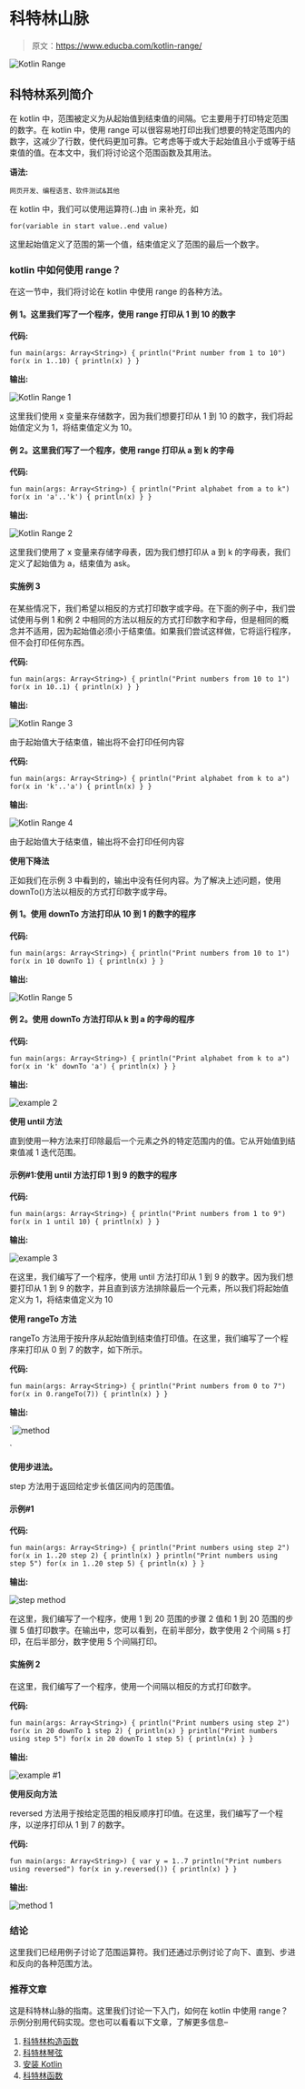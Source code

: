 # 科特林山脉

> 原文：<https://www.educba.com/kotlin-range/>

![Kotlin Range](img/b6541e27fc0dfb8a558adb24f4d23017.png)



## 科特林系列简介

在 kotlin 中，范围被定义为从起始值到结束值的间隔。它主要用于打印特定范围的数字。在 kotlin 中，使用 range 可以很容易地打印出我们想要的特定范围内的数字，这减少了行数，使代码更加可靠。它考虑等于或大于起始值且小于或等于结束值的值。在本文中，我们将讨论这个范围函数及其用法。

**语法:**

<small>网页开发、编程语言、软件测试&其他</small>

在 kotlin 中，我们可以使用运算符(..)由 in 来补充，如

`for(variable in start value..end value)`

这里起始值定义了范围的第一个值，结束值定义了范围的最后一个数字。

### kotlin 中如何使用 range？

在这一节中，我们将讨论在 kotlin 中使用 range 的各种方法。

#### 例 1。这里我们写了一个程序，使用 range 打印从 1 到 10 的数字

**代码:**

`fun main(args: Array<String>)
{
println("Print number from 1 to 10")
for(x in 1..10)
{
println(x)
}
}`

**输出:**

![Kotlin Range 1](img/3e77ff3c8aac5525e9ff0028b010c2b1.png)



这里我们使用 x 变量来存储数字，因为我们想要打印从 1 到 10 的数字，我们将起始值定义为 1，将结束值定义为 10。

#### 例 2。这里我们写了一个程序，使用 range 打印从 a 到 k 的字母

**代码:**

`fun main(args: Array<String>)
{
println("Print alphabet from a to k")
for(x in 'a'..'k')
{
println(x)
}
}`

**输出:**

![Kotlin Range 2](img/fdebc90d56cb3dee82bcaa7c1fd3989f.png)



这里我们使用了 x 变量来存储字母表，因为我们想打印从 a 到 k 的字母表，我们定义了起始值为 a，结束值为 ask。

#### 实施例 3

在某些情况下，我们希望以相反的方式打印数字或字母。在下面的例子中，我们尝试使用与例 1 和例 2 中相同的方法以相反的方式打印数字和字母，但是相同的概念并不适用，因为起始值必须小于结束值。如果我们尝试这样做，它将运行程序，但不会打印任何东西。

**代码:**

`fun main(args: Array<String>)
{
println("Print numbers from 10 to 1")
for(x in 10..1)
{
println(x)
}
}`

**输出:**

![Kotlin Range 3](img/fe04b18f057a421dd8c0302946fd22cc.png)



由于起始值大于结束值，输出将不会打印任何内容

**代码:**

`fun main(args: Array<String>)
{
println("Print alphabet from k to a")
for(x in 'k'..'a')
{
println(x)
}
}`

**输出:**

![Kotlin Range 4](img/9e90315b7c82f7e7b1f995cf956ce543.png)



由于起始值大于结束值，输出将不会打印任何内容

**使用下降法**

正如我们在示例 3 中看到的，输出中没有任何内容。为了解决上述问题，使用 downTo()方法以相反的方式打印数字或字母。

#### 例 1。使用 downTo 方法打印从 10 到 1 的数字的程序

**代码:**

`fun main(args: Array<String>)
{
println("Print numbers from 10 to 1")
for(x in 10 downTo 1)
{
println(x)
}
}`

**输出:**

![Kotlin Range 5](img/3de47af30d2748dfcd18b1f824d085ba.png)



#### 例 2。使用 downTo 方法打印从 k 到 a 的字母的程序

**代码:**

`fun main(args: Array<String>)
{
println("Print alphabet from k to a")
for(x in 'k' downTo 'a')
{
println(x)
}
}`

**输出:**

![example 2](img/b6d6c91e0e4799d65742ae6cd918aa47.png)



**使用 until 方法**

直到使用一种方法来打印除最后一个元素之外的特定范围内的值。它从开始值到结束值减 1 迭代范围。

#### 示例#1:使用 until 方法打印 1 到 9 的数字的程序

**代码:**

`fun main(args: Array<String>)
{
println("Print numbers from 1 to 9")
for(x in 1 until 10)
{
println(x)
}
}`

**输出:**

![example 3](img/075ed9d79240870a90cf310a0e47be6f.png)



在这里，我们编写了一个程序，使用 until 方法打印从 1 到 9 的数字。因为我们想要打印从 1 到 9 的数字，并且直到该方法排除最后一个元素，所以我们将起始值定义为 1，将结束值定义为 10

**使用 rangeTo 方法**

rangeTo 方法用于按升序从起始值到结束值打印值。在这里，我们编写了一个程序来打印从 0 到 7 的数字，如下所示。

**代码:**

`fun main(args: Array<String>)
{
println("Print numbers from 0 to 7")
for(x in 0.rangeTo(7))
{
println(x)
}
}`

**输出:**

`![method](img/8a87ad7c6acad25113c8200231609830.png)

` 

**使用步进法。**

step 方法用于返回给定步长值区间内的范围值。

#### 示例#1

**代码:**

`fun main(args: Array<String>)
{
println("Print numbers using step 2")
for(x in 1..20 step 2)
{
println(x)
}
println("Print numbers using step 5")
for(x in 1..20 step 5)
{
println(x)
}
}`

**输出:**

![step method](img/f37e9f93c6bf937027a4564e9806ed8f.png)



在这里，我们编写了一个程序，使用 1 到 20 范围的步骤 2 值和 1 到 20 范围的步骤 5 值打印数字。在输出中，您可以看到，在前半部分，数字使用 2 个间隔 s 打印，在后半部分，数字使用 5 个间隔打印。

#### 实施例 2

在这里，我们编写了一个程序，使用一个间隔以相反的方式打印数字。

**代码:**

`fun main(args: Array<String>)
{
println("Print numbers using step 2")
for(x in 20 downTo 1 step 2)
{
println(x)
}
println("Print numbers using step 5")
for(x in 20 downTo 1 step 5)
{
println(x)
}
}`

**输出:**

![example #1](img/2a7efa318282c3deb794679b9d8fa081.png)



**使用反向方法**

reversed 方法用于按给定范围的相反顺序打印值。在这里，我们编写了一个程序，以逆序打印从 1 到 7 的数字。

**代码:**

`fun main(args: Array<String>)
{
var y = 1..7
println("Print numbers using reversed")
for(x in y.reversed())
{
println(x)
}
}`

**输出:**

![method 1](img/e503e6d4ded576f2a58d3efa501c4b4c.png)



### 结论

这里我们已经用例子讨论了范围运算符。我们还通过示例讨论了向下、直到、步进和反向的各种范围方法。

### 推荐文章

这是科特林山脉的指南。这里我们讨论一下入门，如何在 kotlin 中使用 range？示例分别用代码实现。您也可以看看以下文章，了解更多信息–

1.  [科特林构造函数](https://www.educba.com/kotlin-constructors/)
2.  [科特林琴弦](https://www.educba.com/kotlin-string/)
3.  [安装 Kotlin](https://www.educba.com/install-kotlin/)
4.  [科特林函数](https://www.educba.com/kotlin-functions/)





